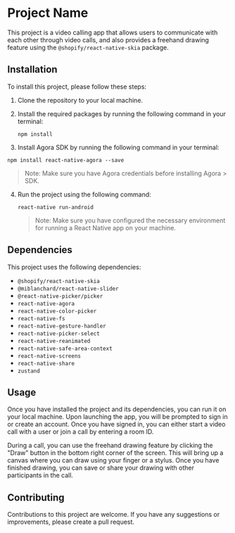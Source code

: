 # Project Name

This project is a video calling app that allows users to communicate
with each other through video calls, and also provides a freehand
drawing feature using the `@shopify/react-native-skia` package.

## Installation

To install this project, please follow these steps:

1.  Clone the repository to your local machine.

2.  Install the required packages by running the following command in
    your terminal:

  
    ```npm install```

                                

3.  Install Agora SDK by running the following command in your terminal:

   ``` npm install react-native-agora --save ```
                                                 
   > Note: Make sure you have Agora credentials before installing Agora
    > SDK.

4.  Run the project using the following command:

    ``` react-native run-android ```
                                            
                                        
    > Note: Make sure you have configured the necessary environment for
    > running a React Native app on your machine.

## Dependencies

This project uses the following dependencies:

-   `@shopify/react-native-skia`
-   `@miblanchard/react-native-slider`
-   `@react-native-picker/picker`
-   `react-native-agora`
-   `react-native-color-picker`
-   `react-native-fs`
-   `react-native-gesture-handler`
-   `react-native-picker-select`
-   `react-native-reanimated`
-   `react-native-safe-area-context`
-   `react-native-screens`
-   `react-native-share`
-   `zustand`

## Usage

Once you have installed the project and its dependencies, you can run it
on your local machine. Upon launching the app, you will be prompted to
sign in or create an account. Once you have signed in, you can either
start a video call with a user or join a call by entering a room ID.

During a call, you can use the freehand drawing feature by clicking the
\"Draw\" button in the bottom right corner of the screen. This will
bring up a canvas where you can draw using your finger or a stylus. Once
you have finished drawing, you can save or share your drawing with other
participants in the call.

## Contributing

Contributions to this project are welcome. If you have any suggestions
or improvements, please create a pull request.
